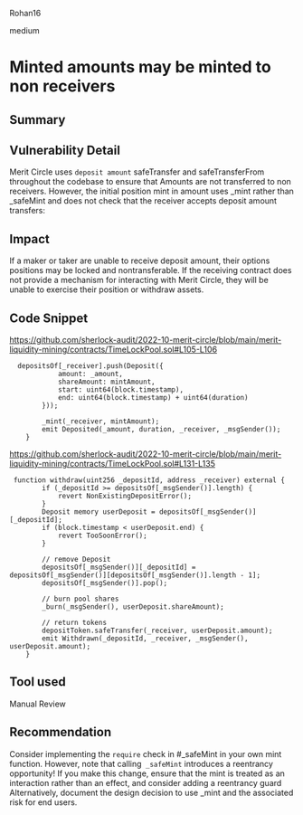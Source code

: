 Rohan16

medium

# Minted amounts may be minted to non receivers

## Summary

## Vulnerability Detail
Merit Circle uses  `deposit amount` safeTransfer and safeTransferFrom throughout the codebase to ensure that Amounts are not transferred to non receivers. However, the initial position mint in amount uses _mint rather than _safeMint and does not check that the receiver accepts deposit amount transfers:
## Impact
If a maker or taker are  unable to receive deposit amount, their options positions may be locked and nontransferable. If the receiving contract does not provide a mechanism for interacting with Merit Circle, they will be unable to exercise their position or withdraw assets.
## Code Snippet
https://github.com/sherlock-audit/2022-10-merit-circle/blob/main/merit-liquidity-mining/contracts/TimeLockPool.sol#L105-L106
```
  depositsOf[_receiver].push(Deposit({
            amount: _amount,
            shareAmount: mintAmount,
            start: uint64(block.timestamp),
            end: uint64(block.timestamp) + uint64(duration)
        }));

        _mint(_receiver, mintAmount);
        emit Deposited(_amount, duration, _receiver, _msgSender());
    }

```
https://github.com/sherlock-audit/2022-10-merit-circle/blob/main/merit-liquidity-mining/contracts/TimeLockPool.sol#L131-L135
```
 function withdraw(uint256 _depositId, address _receiver) external {
        if (_depositId >= depositsOf[_msgSender()].length) {
            revert NonExistingDepositError();
        }
        Deposit memory userDeposit = depositsOf[_msgSender()][_depositId];
        if (block.timestamp < userDeposit.end) {
            revert TooSoonError();
        }

        // remove Deposit
        depositsOf[_msgSender()][_depositId] = depositsOf[_msgSender()][depositsOf[_msgSender()].length - 1];
        depositsOf[_msgSender()].pop();

        // burn pool shares
        _burn(_msgSender(), userDeposit.shareAmount);
        
        // return tokens
        depositToken.safeTransfer(_receiver, userDeposit.amount);
        emit Withdrawn(_depositId, _receiver, _msgSender(), userDeposit.amount);
    }

```
## Tool used

Manual Review

## Recommendation
Consider implementing the `require` check in #_safeMint in your own mint function.
However, note that calling` _safeMint` introduces a reentrancy opportunity! If you make this change, ensure that the mint is treated as an interaction rather than an effect, and consider adding a reentrancy guard
Alternatively, document the design decision to use _mint and the associated risk for end users.
